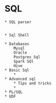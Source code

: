# SQL


    * SQL parser


    * Sql Shell

    * Databases
        Mysql
        Oracle
        Postgres Sql
        Spark SQl
        Hive
    * Basic Sql
        *
    * Advanced sql
        * Tips and tricks
        *
    * PL/SQL
    * UDF